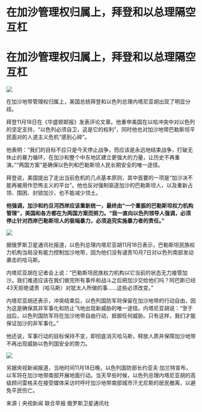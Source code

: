 # 在加沙管理权归属上，拜登和以总理隔空互杠

# 在加沙管理权归属上，拜登和以总理隔空互杠

![](https://inews.gtimg.com/om_bt/O1lmd9ewJI6yFj9ftaMCQROVWjJoxa8U3uYoBdqPLVpJEAA/1000)

在加沙地带管理权归属上，美国总统拜登和以色列总理内塔尼亚胡出现了明显分歧。

拜登11月18日在《华盛顿邮报》发表评论文章。他重申美国在以哈冲突中对以色列的坚定支持，“以色列必须自卫，这是它的权利”，同时他也对加沙地带巴勒斯坦平民面对的人道主义危机“感到心碎”。

他表明：“我们的目标不应只是今天停止战争，而应该是永远地结束战争，打破无休止的暴力循环，在加沙和整个中东地区建立更强大的力量，让历史不再重演。”“两国方案”是确保以色列和巴勒斯坦人民长期安全的唯一途径。

拜登说，美国提出了走出当前危机的几点基本原则，其中首要的一项是“加沙决不能再被用作恐怖主义的平台”。他也反对强制驱逐加沙的巴勒斯坦人，以及重新占领、围困、封锁加沙，也不能减少领土。

**他强调，加沙和约旦河西岸应该重新统一，最终由“一个重振的巴勒斯坦权力机构管理”，美国和各方都在为两国方案而努力。“我一直向以色列领导人强调，必须停止针对西岸巴勒斯坦人的极端暴力，必须追究实施暴力者的责任。”**

![](https://inews.gtimg.com/om_bt/O27TSSi6ktenAVOoAxXis20BJocBKPnwEcwZRR7Jlm5t8AA/1000)

据俄罗斯卫星通讯社报道，以色列总理内塔尼亚胡11月18日表示，巴勒斯坦民族权力机构当局没有能力控制加沙地带，因为他们没有谴责10月7日对以色列南部发动袭击的哈马斯。

内塔尼亚胡在记者会上说：“巴勒斯坦民族权力机构以它当前的状态无力接管加沙。我们难道应该在我们做完所有事件和战斗之后把加沙交给他们吗？阿巴斯已经43天拒绝谴责（哈马斯）对犹太人所做的事……这些必须改变。”

内塔尼亚胡还表示，冲突结束后，以色列国防军将保留在加沙地带的行动自由，因为这是确保其非军事化和防止飞地出现新威胁的唯一途径。内塔尼亚胡说：“至于战后，以色列国防军将在加沙地带自由行动，抵御任何威胁。只有这样，我们才能保证加沙的非军事化。”

他还说，军事行动的目标保持不变，即彻底消灭哈马斯，释放人质并保障加沙地带不再出现威胁以色列国安全的势力。

![](https://inews.gtimg.com/om_bt/OVhpdVSeLyGE_dtkCIvhCRh_rPXLB0LMOKcyDZFNi_DsEAA/1000)

另据央视新闻报道，当地时间11月18日晚，以色列国防部长约亚夫·加兰特宣布，以军将在加沙地带南部开展地面行动。当天早些时候，以色列总理内塔尼亚胡的高级顾问雷格夫在接受媒体采访时呼吁加沙地带南部城市汗尤尼斯的居民撤离，以避免平民伤亡。

来源丨央视新闻 联合早报 俄罗斯卫星通讯社

